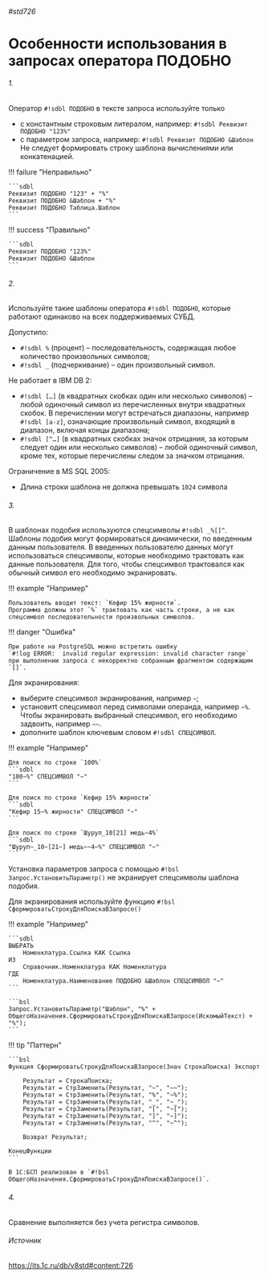 ###### #std726

# Особенности использования в запросах оператора ПОДОБНО

###### 1.

Оператор `#!sdbl ПОДОБНО` в тексте запроса используйте только

- с константным строковым литералом, например:
`#!sdbl Реквизит ПОДОБНО "123%"`
- с параметром запроса, например:
`#!sdbl Реквизит ПОДОБНО &Шаблон`
Не следует формировать строку шаблона вычислениями или конкатенацией.


!!! failure "Неправильно"

    ```sdbl
    Реквизит ПОДОБНО "123" + "%"
    Реквизит ПОДОБНО &Шаблон + "%"
    Реквизит ПОДОБНО Таблица.Шаблон
    ```

!!! success "Правильно"

    ```sdbl
    Реквизит ПОДОБНО "123%"
    Реквизит ПОДОБНО &Шаблон
    ```

###### 2.

Используйте такие шаблоны оператора `#!sdbl ПОДОБНО`, которые работают одинаково на всех поддерживаемых СУБД.

Допустипо:

- `#!sdbl %` (процент) – последовательность, содержащая любое количество произвольных символов;
- `#!sdbl _` (подчеркивание) – один произвольный символ.

Не работает в IBM DB 2:

- `#!sdbl […]` (в квадратных скобках один или несколько символов) – любой одиночный символ из перечисленных внутри квадратных скобок. В перечислении могут встречаться диапазоны, например `#!sdbl [a-z]`, означающие произвольный символ, входящий в диапазон, включая концы диапазона;
- `#!sdbl [^…]` (в квадратных скобках значок отрицания, за которым следует один или несколько символов) – любой одиночный символ, кроме тех, которые перечислены следом за значком отрицания.

Ограничение в MS SQL 2005:

- Длина строки шаблона не должна превышать `1024` символа

###### 3.

В шаблонах подобия используются спецсимволы `#!sdbl _%[]^`.
Шаблоны подобия могут формироваться динамически, по введенным данным пользователя.
В введенных пользователю данных могут использоваться спецсимволы, которые необходимо трактовать как данные пользователя. Для того, чтобы спецсимвол трактовался как обычный символ его необходимо экранировать.

!!! example "Например"

    Пользователь вводит текст: `Кефир 15% жирности`.
    Программа должны этот `%` трактовать как часть строки, а не как спецсимвол последовательности произвольных символов.

!!! danger "Ошибка"

    При работе на PostgreSQL можно встретить ошибку
    `#!log ERROR:  invalid regular expression: invalid character range` при выполнении запроса с некорректно собранным фрагментом содержащим `[]`.

Для экранирования:

- выберите спецсимвол экранирования, например `~`;
- установитt спецсимвол перед символами операнда, например `~%`. Чтобы экранировать выбранный спецсимвол, его необходимо задвоить, например `~~`.
- дополните шаблон ключевым словом `#!sdbl СПЕЦСИМВОЛ`. 

!!! example "Например"

    Для поиск по строке `100%` 
    ```sdbl
    "100~%" СПЕЦСИМВОЛ "~"
    ```

    Для поиск по строке `Кефир 15% жирности` 
    ```sdbl
    "Кефир 15~% жирности" СПЕЦСИМВОЛ "~"
    ```

    Для поиск по строке `Шуруп_10[21] медь~4%` 
    ```sdbl
    "Шуруп~_10~[21~] медь~~4~%" СПЕЦСИМВОЛ "~"
    ```

Установка параметров запроса с помощью `#!bsl Запрос.УстановитьПараметр()` не экранирует спецсимволы шаблона подобия.

Для экранирования используйте функцию `#!bsl СформироватьСтрокуДляПоискаВЗапросе()`

!!! example "Например"

    ```sdbl
    ВЫБРАТЬ
        Номенклатура.Ссылка КАК Ссылка 
    ИЗ
        Справочник.Номенклатура КАК Номенклатура
    ГДЕ
        Номенклатура.Наименование ПОДОБНО &Шаблон СПЕЦСИМВОЛ "~"
    ```

    ```bsl
    Запрос.УстановитьПараметр("Шаблон", "%" + ОбщегоНазначения.СформироватьСтрокуДляПоискаВЗапросе(ИскомыйТекст) + "%");
    ```

!!! tip "Паттерн"

    ```bsl
    Функция СформироватьСтрокуДляПоискаВЗапросе(Знач СтрокаПоиска) Экспорт

        Результат = СтрокаПоиска;
        Результат = СтрЗаменить(Результат, "~", "~~");
        Результат = СтрЗаменить(Результат, "%", "~%");
        Результат = СтрЗаменить(Результат, "_", "~_");
        Результат = СтрЗаменить(Результат, "[", "~[");
        Результат = СтрЗаменить(Результат, "]", "~]");
        Результат = СтрЗаменить(Результат, "^", "~^"); 

        Возврат Результат;

    КонецФункции
    ```

    В 1С:БСП реализован в `#!bsl ОбщегоНазначения.СформироватьСтрокуДляПоискаВЗапросе()`.

###### 4.

Сравнение выполняется без учета регистра символов.

###### Источник

https://its.1c.ru/db/v8std#content:726